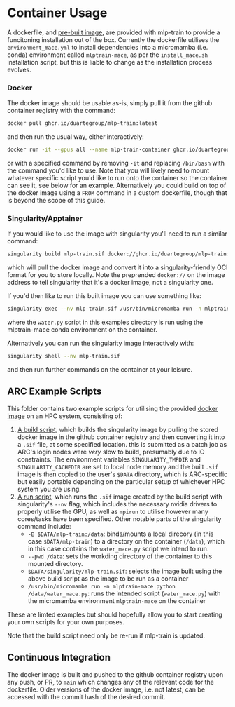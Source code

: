 # Container Usage 

A dockerfile, and [pre-built
image](docker://ghcr.io/duartegroup/mlp-train:latest), are provided with
mlp-train to provide a funcitoning installation out of the box. Currently the
dockerfile utilises the `environment_mace.yml` to install dependencies into a
micromamba (i.e. conda) environment called `mlptrain-mace`, as per the
`install_mace.sh` installation script, but this is liable to change as the
installation process evolves. 

### Docker

The docker image should be usable as-is, simply pull it from the github
container registry with the command:

``` bash
docker pull ghcr.io/duartegroup/mlp-train:latest
```

and then run the usual way, either interactively: 

``` bash
docker run -it --gpus all --name mlp-train-container ghcr.io/duartegroup/mlp-train:latest /bin/bash
```

or with a specified command by removing `-it` and replacing `/bin/bash` with the
command you'd like to use. Note that you will likely need to mount whatever
specific script you'd like to run onto the container so the container can see
it, see below for an example. Alternatively you could build on top of the docker
image using a `FROM` command in a custom dockerfile, though that is beyond the
scope of this guide. 


### Singularity/Apptainer

If you would like to use the image with singularity you'll need to run a similar
command:

``` bash
singularity build mlp-train.sif docker://ghcr.io/duartegroup/mlp-train:latest
```

which will pull the docker image and convert it into a singularity-friendly OCI
format for you to store locally. Note the preprended `docker://` on the image
address to tell singularity that it's a docker image, not a singularity one.

If you'd then like to run this built image you can use something like:

```bash
singularity exec --nv mlp-train.sif /usr/bin/micromamba run -n mlptrain-mace python /app/examples/water.py
```
where the `water.py` script in this examples directory is run using the
mlptrain-mace conda environment on the container.  

Alternatively you can run the singularity image interactively with:

```bash
singularity shell --nv mlp-train.sif
```

and then run further commands on the container at your leisure. 


## ARC Example Scripts

This folder contains two example scripts for utilising the provided [docker
image](docker://ghcr.io/duartegroup/mlp-train:latest) on an HPC system,
consisting of:

1. [A build script](singularity-build.sh), which builds the singularity image by
   pulling the stored docker image in the github container registry and then
   converting it into a `.sif` file, at some specified location. this is
   submitted as a batch job as ARC's login nodes were _very_ slow to build,
   presumably due to IO constraints. The environment variables
   `SINGULARITY_TMPDIR` and `SINGULARITY_CACHEDIR` are set to local node memory
   and the built `.sif` image is then copied to the user's `$DATA` directory,
   which is ARC-specific but easily portable depending on the particular setup
   of whichever HPC system you are using. 
2. [A run script](singularity-run.sh), which runs the `.sif` image created by
   the build script with singularity's `--nv` flag, which includes the necessary
   nvidia drivers to properly utilise the GPU, as well as `mpirun` to utilise
   however many cores/tasks have been specified. Other notable parts of the
   singularity command include:
    - `-B $DATA/mlp-train:/data`: binds/mounts a local direcory (in this case
       `$DATA/mlp-train`) to a  directory on the container (`/data`), which in
       this case contains the `water_mace.py` script we intend to run.
    - `--pwd /data`: sets the workding directory of the container to this
      mounted directory.
    - `$DATA/singularity/mlp-train.sif`: selects the image built using the above
      build script as the image to be run as a container
    - `/usr/bin/micromamba run -n mlptrain-mace python /data/water_mace.py`:
      runs the intended script (`water_mace.py`) with the micromamba environment
      `mlptrain-mace` on the container 

These are limted examples but should hopefully allow you to start creating your
own scripts for your own purposes. 

Note that the build script need only be re-run if mlp-train is updated.


## Continuous Integration

The docker image is built and pushed to the github container registry upon any
push, or PR, to `main` which changes any of the relevant code for the
dockerfile. Older versions of the docker image, i.e. not latest, can be accessed
with the commit hash of the desired commit. 